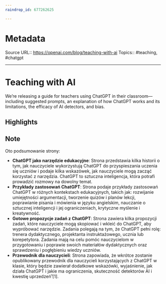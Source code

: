 ```yaml
---
raindrop_id: 677262625

---
```


# Metadata
Source URL:: https://openai.com/blog/teaching-with-ai
Topics:: #teaching, #chatgpt

---
# Teaching with AI

We’re releasing a guide for teachers using ChatGPT in their classroom—including suggested prompts, an explanation of how ChatGPT works and its limitations, the efficacy of AI detectors, and bias.

## Highlights
## Note

Oto podsumowanie strony:

- **ChatGPT jako narzędzie edukacyjne**: Strona przedstawia kilka historii o tym, jak nauczyciele wykorzystują ChatGPT do przyspieszania uczenia się uczniów i podaje kilka wskazówek, jak nauczyciele mogą zacząć korzystać z narzędzia. ChatGPT to sztuczna inteligencja, która potrafi prowadzić rozmowy na dowolny temat.
- **Przykłady zastosowań ChatGPT**: Strona podaje przykłady zastosowań ChatGPT w różnych kontekstach edukacyjnych, takich jak: rozwijanie umiejętności argumentacji, tworzenie quizów i planów lekcji, poprawianie pisania i mówienia w języku angielskim, nauczanie o sztucznej inteligencji i jej ograniczeniach, krytyczne myślenie i kreatywność.
- **Gotowe propozycje zadań z ChatGPT**: Strona zawiera kilka propozycji zadań, które nauczyciele mogą skopiować i wkleić do ChatGPT, aby wypróbować narzędzie. Zadania polegają na tym, że ChatGPT pełni rolę: trenera dydaktycznego, projektanta instruktażowego, ucznia lub korepetytora. Zadania mają na celu pomóc nauczycielom w przygotowaniu i poprawie swoich materiałów dydaktycznych oraz sprawdzeniu i pogłębieniu wiedzy uczniów.
- **Przewodnik dla nauczycieli**: Strona zapowiada, że wkrótce zostanie opublikowany przewodnik dla nauczycieli korzystających z ChatGPT w klasie, który będzie zawierał dodatkowe wskazówki, wyjaśnienie, jak działa ChatGPT i jakie ma ograniczenia, skuteczność detektorów AI i kwestię uprzedzeń¹[1].